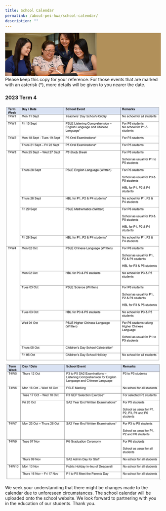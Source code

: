 ```yaml
---
title: School Calendar
permalink: /about-pei-hwa/school-calendar/
description: ""
---
```

![](/images/Website%20Banners%20Subpage/948x260%20masterhead%20-%20About%20Pei%20Hwa4.jpg)
Please keep this copy for your reference. For those events that are marked with an asterisk (\*), more details will be given to you nearer the date.

### 2023 Term 4
![](/images/Calendar/2023%20t4%20-%201.JPG)
![](/images/Calendar/2023%20t4%20-%202.JPG)


We seek your understanding that there might be changes made to the calendar due to unforeseen circumstances. The school calendar will be uploaded onto the school website. We look forward to partnering with you in the education of our students. Thank you.